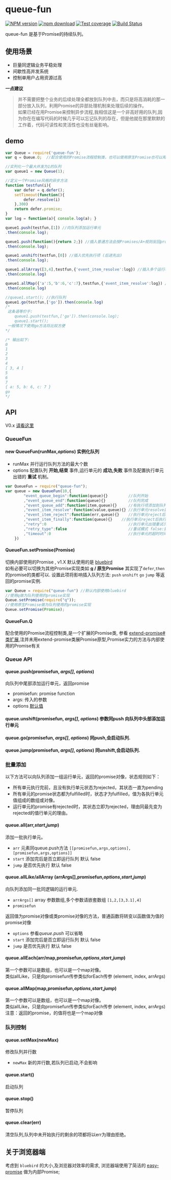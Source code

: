 # queue-fun  
[![NPM version][npm-image]][npm-url]
[![npm download][download-image]][npm-url]
[![Test coverage][coveralls-image]][coveralls-url]
[![Build Status][BuildStatus-image]][BuildStatus-url]

[npm-image]: https://img.shields.io/npm/v/queue-fun.svg
[download-image]: https://img.shields.io/npm/dm/queue-fun.svg
[npm-url]: https://npmjs.org/package/queue-fun
[coveralls-image]: https://coveralls.io/repos/cnwhy/queue-fun/badge.svg?branch=master
[coveralls-url]: https://coveralls.io/r/cnwhy/queue-fun?branch=master
[BuildStatus-url]: https://travis-ci.org/cnwhy/queue-fun
[BuildStatus-image]: https://travis-ci.org/cnwhy/queue-fun.svg
queue-fun 是基于Promise的持续队列。

## 使用场景
- 巨量同逻辑业务平稳处理
- 间歇性高并发系统
- 控制单用户占用资源过高

**一点建议** 
>并不需要把整个业务的后续处理全都放到队列中去，而只是将高消耗的那一部分放入队列，利用Promise的异部处理机制来处理后续的操作。  
>如果已经在用Promise来控制异步流程,我相信这是一个非高好用的队列,因为你在在编写代码的时候几乎可以忘记队列的存在，但是他就在那里默默的工作着，代码可读性和灵活性也没有丝毫影响。

## demo
``` javascript
var Queue = require('queue-fun');
var q = Queue.Q;  //配合使用的Promise流程控制类，也可以使用原生Promise也可以用q.js,等实现Prmise的类库

//实列化一个最大并发为1的队列
var queue1 = new Queue(1); 

//定义一个Promise风格的异步方法
function testfun(i){
    var defer = q.defer();
    setTimeout(function(){
        defer.resolve(i)
    },300)
    return defer.promise;
}
var log = function(a){ console.log(a); }

queue1.push(testfun,[1]) //向队列添加运行单元
.then(console.log); 

queue1.push(function(){return 2;}) //插入普通方法会按Promises/A+规则反回promise
.then(console.log);

queue1.unshift(testfun,[0]) //插入优先执行项 (后进先出)
.then(console.log);

queue1.allArray([3,4],testfun,{'event_item_resolve':log}) //插入多个运行项 array,完成一项,将执行一次log
.then(console.log) 

queue1.allMap({'a':5,'b':6,'c':7},testfun,{'event_item_resolve':log}) //插入多个运行项 map , 最后的promise值也是一个对应map
.then(console.log)

//queue1.start(); //执行队列
queue1.go(testfun,['go']).then(console.log) 
/*
 这条语等价于:
    queue1.push(testfun,['go']).then(console.log);
    queue1.start(); 
 一般情况下使用go方法将比较方便
*/

/* 输出如下:
0
1
2
3
4
[ 3, 4 ]
5
6
7
{ a: 5, b: 6, c: 7 }
go
*/
```

## API 
V0.x [请看这里](https://github.com/cnwhy/queue-fun/wiki/V0.x-%E6%96%87%E6%A1%A3)  
### QueueFun
#### new QueueFun(runMax,*options*) 实例化队列
- runMax 并行运行队列方法的最大个数
- options 配置队列 **开始,结束** 事件,运行单元的 **成功,失败** 事件及配置执行单元出错的 **重试** 机制。
```js
var QueueFun = require("queue-fun");
var queue = new QueueFun(10,{
        "event_queue_begin":function(queue){}         //队列开始
        ,"event_queue_end":function(queue){}          //队列完成
        ,"event_queue_add":function(item,queue){}     //有执行项添加到队列后执行
        ,"event_item_resolve":function(value,queue){} //执行单元resolve后执行
        ,"event_item_reject":function(err,queue){}    //执行单元reject后执行
        ,"event_item_finally":function(queue){}    //执行单元reject后执行
        ,"retry":0                                    //执行单元出错重试次数
        ,"retry_type":false                           //重试模式 false:搁置,true:优先 
        ,"timeout":0                                  //执行单元的超时时间(毫秒)
    })
```

#### QueueFun.setPromise(Promise) 
切换内部使用的Promise , v1.X 默认使用的是 [bluebird][github-bluebird]  
如有必要可以切换为其他Promise实现类如 **[q][github-q] / 原生Promise** 其实现了`defer`,`then`的promise的类都可以.
设置此项将影响插入队列方法: `push` `unshift` `go` `jump` 等返回的promise实例.  

```javascript
var Queue = require("queue-fun") //默认内部使用bluebird
//使用q做为队列使用的promise实现
Queue.setPromise(require("q"));
//使用原生Promise做为队列使用的promise实现
Queue.setPromise(Promise);
```

#### QueueFun.Q
配合使用的Promise流程控制类,是一个扩展的Promise类, 参看 [extend-promise#类扩展](https://github.com/cnwhy/extend-promise#类扩展),注并未用extend-promise类展Promise原型,Promise实力的方法与内部使用的Promise有关

### Queue API  
#### queue.push(promisefun, *args[]*, *options*)  
向队列中尾部添加运行单元，返回promise  
- promisefun: promise function
- args: 传入的参数
- options [默认值](https://github.com/cnwhy/queue-fun/wiki/%E9%98%9F%E5%88%97%E5%85%83%E7%B4%A0-%E9%85%8D%E7%BD%AE%E5%8F%82%E6%95%B0%E8%AF%B4%E6%98%8E)  

#### queue.unshift(promisefun, *args[]*, *options*) 参数同push 向队列中头部添加运行单元  
#### queue.go(promisefun, *args[]*, *options*)  同push,会启动队列.  
#### queue.jump(promisefun, *args[]*, *options*) 同unshift,会启动队列.  

### 批量添加
以下方法可以向队列添加一组运行单元，返回的promise对像，状态规则如下：
- 所有单元执行完前，且没有执行单元状态为rejected，其状态一直为pending
- 所有单元的promise状态都为fulfilled时，状态才为fulfilled，值为各执行单元值组成的数组或对像。
- 运行单元的promise有rejected时，其状态立即为rejected，理由同最先变为rejected的值行单元的理由。  
#### queue.all(arr,*start*,*jump*)
添加一批执行单元。
- `arr` 元素同queue.push方法 `[[promisefun,args,options], [promisefun,args,options]]`
- `start` 添加完后是否立即运行队列 默认 false
- `jump` 是否优先执行 默认 false  

#### queue.allLike/allArray (arrArgs[],promisefun,*options*,*start*,*jump*)  
向队列添加同一批同逻辑的运行单元.
- `arrArgs[]` array 参数数组,多个参数请嵌套数组 `[1,2,[3,3.1],4]`
- `promisefun`  

返回值为promise对像或类promise对像的方法，普通函数将转变以函数值为值的promise对像
- `options` 参看*queue.push* 可以省略
- `start` 添加完后是否立即运行队列 默认 false
- `jump` 是否优先执行 默认 false  

#### queue.allEach(arr/map,promisefun,*options*,*start*,*jump*)  
第一个参数可以是数组，也可以是一个map对像。  
类似allLike，只是向promisefun传参类似forEach传参 (element, index, arrArgs)  

#### queue.allMap(map,promisefun,*options*,*start*,*jump*)  
第一个参数可以是数组，也可以是一个map对像。  
类似allLike，只是向promisefun传参类似forEach传参 (element, index, arrArgs)  
注意：返回的promise，的值将也是一个map对像
  
### 队列控制
#### queue.setMax(newMax)
修改队列并行数  
 - `newMax` 新的并行数,若队列已启动,不会影响

#### queue.start()
启动队列  

#### queue.stop()
暂停队列

#### queue.clear(err)  
清空队列,队列中未开始执行的剩余的项都将以err为理由拒绝。  

## 关于浏览器端 
考虑到 `bluebird` 的大小,及浏览器对效率的需求, 浏览器端使用了简洁的 [easy-promise][github-easy-promise] 做为内部Promise;

[github-q]: https://github.com/kriskowal/q
[github-bluebird]: https://github.com/petkaantonov/bluebird
[github-easy-promise]: https://github.com/petkaantonov/bluebird
